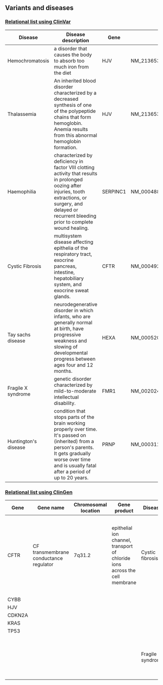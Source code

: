 ## Variants and diseases

### [Relational list using ClinVar](https://www.ncbi.nlm.nih.gov/clinvar/)

|Disease|Disease description|Gene|Variants|
|-------|-------------------|----|--------|
|Hemochromatosis|a disorder that causes the body to absorb too much iron from the diet|HJV|NM_213653.3:c.959G>T|
|Thalassemia|An inherited blood disorder characterized by a decreased synthesis of one of the polypeptide chains that form hemoglobin. Anemia results from this abnormal hemoglobin formation.|HJV|NM_213653.4(HJV):c.1006G>T|
|Haemophilia|characterized by deficiency in factor VIII clotting activity that results in prolonged oozing after injuries, tooth extractions, or surgery, and delayed or recurrent bleeding prior to complete wound healing.|SERPINC1|NM_000488.4(SERPINC1):c.1246G>T|
|Cystic Fibrosis|multisystem disease affecting epithelia of the respiratory tract, exocrine pancreas, intestine, hepatobiliary system, and exocrine sweat glands.|CFTR|NM_000492.4(CFTR):c.2T>C|
|Tay sachs disease|neurodegenerative disorder in which infants, who are generally normal at birth, have progressive weakness and slowing of developmental progress between ages four and 12 months.|HEXA|NM_000520.6(HEXA):c.1549dup|
|Fragile X syndrome| genetic disorder characterized by mild-to-moderate intellectual disability.|FMR1|NM_002024.6(FMR1):c.-129CGG[201]|
|Huntington's disease|condition that stops parts of the brain working properly over time. It's passed on (inherited) from a person's parents. It gets gradually worse over time and is usually fatal after a period of up to 20 years.|PRNP|NM_000311.5(PRNP):c.305C>T |


### [Relational list using ClinGen](https://clinicalgenome.org/)

|Gene|Gene name|Chromosomal location|Gene product|Disease|Disease description|
|----|---------|--------------------|------------|-------|-------------------|
|CFTR|CF transmembrane conductance regulator|7q31.2|epithelial ion channel, transport of chloride ions across the cell membrane|Cystic fibrosis|a genetic disorder characterized by the production of sweat with a high salt content and mucus secretions with an abnormal viscosity|		 |
|CYBB|		    |		| 		|		|		 |
|HJV|		    |		|		|		|		 |
|CDKN2A|		|		|		|		|		 |
|KRAS|		    |		|		|		|		 |
|TP53|	    	|		|		|		|		 |
|		|		|		|		|Fragile X syndrome|a genetic disorder characterized by mild-to-moderate intellectual disability|

